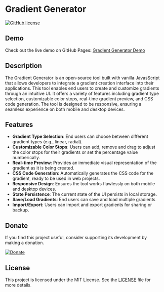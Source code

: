 
# Gradient Generator

[![GitHub license](https://img.shields.io/badge/license-MIT-blue.svg)](https://github.com/jeffreyruoss/gradient-generator/blob/main/LICENSE)

## Demo

Check out the live demo on GitHub Pages: [Gradient Generator Demo](https://jeffreyruoss.github.io/gradient-generator/)

## Description

The Gradient Generator is an open-source tool built with vanilla JavasScript that allows developers to integrate a gradient creation interface into their applications. This tool enables end users to create and customize gradients through an intuitive UI. It offers a variety of features including gradient type selection, customizable color stops, real-time gradient preview, and CSS code generation. The tool is designed to be responsive, ensuring a seamless experience on both mobile and desktop devices.

## Features

- **Gradient Type Selection**: End users can choose between different gradient types (e.g., linear, radial).
- **Customizable Color Stops**: Users can add, remove and drag to adjust the color stops for their gradients or set the percentage value numberically.
- **Real-time Preview**: Provides an immediate visual representation of the gradient as it is being created.
- **CSS Code Generation**: Automatically generates the CSS code for the gradient, ready to be used in web projects.
- **Responsive Design**: Ensures the tool works flawlessly on both mobile and desktop devices.
- **State Persistence**: The current state of the UI persists in local storage.
- **Save/Load Gradients**: End users can save and load multiple gradients.
- **Import/Export**: Users can import and export gradients for sharing or backup.


## Donate

If you find this project useful, consider supporting its development by making a donation.

[![Donate](https://www.paypalobjects.com/en_US/i/btn/btn_donateCC_LG.gif)](https://www.paypal.com/donate?hosted_button_id=W6F6HSN3C5ZDA)

## License

This project is licensed under the MIT License. See the [LICENSE](LICENSE) file for more details.

